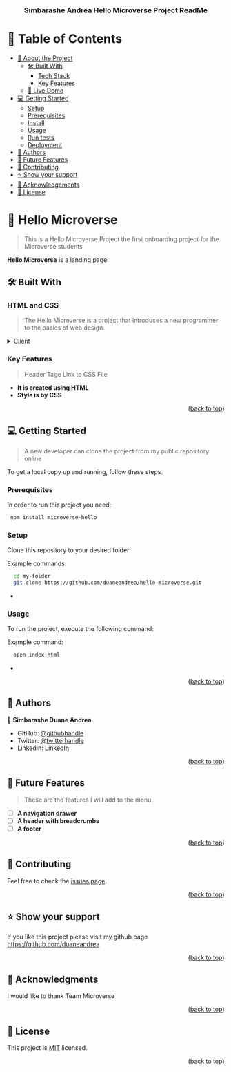 <a name="readme-top"></a>

<!--
HOW TO USE:
This is an example of how you may give instructions on setting up your project locally.

Modify this file to match your project and remove sections that don't apply.

REQUIRED SECTIONS:
- Table of Contents
- About the Project
  - Built With
  - Live Demo
- Getting Started
- Authors
- Future Features
- Contributing
- Show your support
- Acknowledgements
- License

OPTIONAL SECTIONS:
- FAQ

After you're finished please remove all the comments and instructions!
-->

<div align="center">

  <h3><b>Simbarashe Andrea Hello Microverse Project ReadMe</b></h3>

</div>

<!-- TABLE OF CONTENTS -->

# 📗 Table of Contents

- [📖 About the Project](#about-project)
  - [🛠 Built With](#built-with)
    - [Tech Stack](#tech-stack)
    - [Key Features](#key-features)
  - [🚀 Live Demo](#live-demo)
- [💻 Getting Started](#getting-started)
  - [Setup](#setup)
  - [Prerequisites](#prerequisites)
  - [Install](#install)
  - [Usage](#usage)
  - [Run tests](#run-tests)
  - [Deployment](#deployment)
- [👥 Authors](#authors)
- [🔭 Future Features](#future-features)
- [🤝 Contributing](#contributing)
- [⭐️ Show your support](#support)
- [🙏 Acknowledgements](#acknowledgements)
- [📝 License](#license)

<!-- PROJECT DESCRIPTION -->

# 📖 Hello Microverse <a name="about-project"></a>

> This is a Hello Microverse Project the first onboarding project for the Microverse students

**Hello Microverse** is a landing page

## 🛠 Built With <a name="built-with"></a>

### HTML and CSS <a name="tech-stack"></a>

> The Hello Microverse is a project that introduces a new programmer to the basics of web design.

<details>
  <summary>Client</summary>
  <ul>
    <li><a href="https://html5.org/">HTML</a></li>
  </ul>
</details>


<!-- Features -->

### Key Features <a name="key-features"></a>

> Header Tage
> Link to CSS File

- **It is created using HTML**
- **Style is by CSS**

<p align="right">(<a href="#readme-top">back to top</a>)</p>

<!-- GETTING STARTED -->

## 💻 Getting Started <a name="getting-started"></a>

> A new developer can clone the project from my public repository online

To get a local copy up and running, follow these steps.

### Prerequisites

In order to run this project you need:



```sh
 npm install microverse-hello
```


### Setup

Clone this repository to your desired folder:


Example commands:

```sh
  cd my-folder
  git clone https://github.com/duaneandrea/hello-microverse.git
```
-

### Usage

To run the project, execute the following command:


Example command:

```sh
  open index.html
```
-


<p align="right">(<a href="#readme-top">back to top</a>)</p>

<!-- AUTHORS -->

## 👥 Authors <a name="authors"></a>


👤 **Simbarashe Duane Andrea**

- GitHub: [@githubhandle](https://github.com/duaneandrea)
- Twitter: [@twitterhandle](https://twitter.com/duane_andrea)
- LinkedIn: [LinkedIn](https://linkedin.com/in/duaneandrea)


<p align="right">(<a href="#readme-top">back to top</a>)</p>

<!-- FUTURE FEATURES -->

## 🔭 Future Features <a name="future-features"></a>

> These are the features I will add to the menu.

- [ ] **A navigation drawer**
- [ ] **A header with breadcrumbs**
- [ ] **A footer**

<p align="right">(<a href="#readme-top">back to top</a>)</p>

<!-- CONTRIBUTING -->

## 🤝 Contributing <a name="contributing"></a>


Feel free to check the [issues page](https://github.com/duaneandrea/microverse-hello/issues).

<p align="right">(<a href="#readme-top">back to top</a>)</p>

<!-- SUPPORT -->

## ⭐️ Show your support <a name="support"></a>


If you like this project please visit my github page https://github.com/duaneandrea

<p align="right">(<a href="#readme-top">back to top</a>)</p>

<!-- ACKNOWLEDGEMENTS -->

## 🙏 Acknowledgments <a name="acknowledgements"></a>


I would like to thank Team Microverse

<p align="right">(<a href="#readme-top">back to top</a>)</p>



<!-- LICENSE -->

## 📝 License <a name="license"></a>

This project is [MIT](./LICENSE) licensed.

<p align="right">(<a href="#readme-top">back to top</a>)</p>
